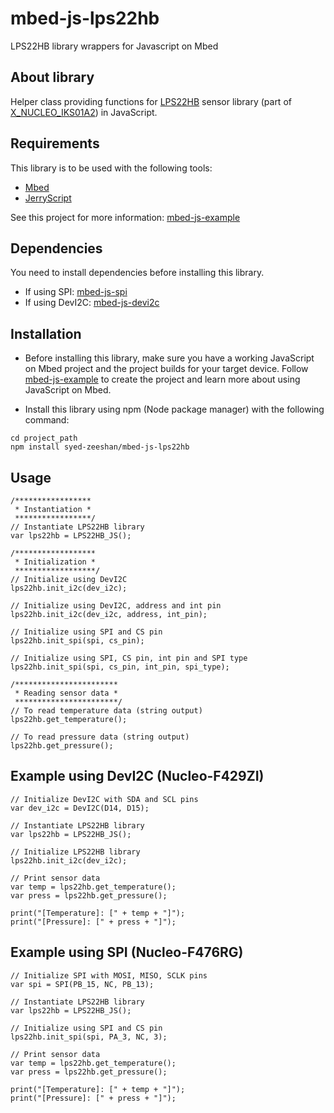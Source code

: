 # mbed-js-lps22hb
LPS22HB library wrappers for Javascript on Mbed

## About library
Helper class providing functions for [LPS22HB](https://os.mbed.com/teams/ST/code/LPS22HB/) sensor library (part of [X_NUCLEO_IKS01A2](https://os.mbed.com/teams/ST/code/X_NUCLEO_IKS01A2/)) in JavaScript.

## Requirements
This library is to be used with the following tools:
* [Mbed](https://www.mbed.com/en/platform/mbed-os/)
* [JerryScript](https://github.com/jerryscript-project/jerryscript)

See this project for more information: [mbed-js-example](https://github.com/ARMmbed/mbed-js-example)

## Dependencies
You need to install dependencies before installing this library.
* If using SPI: [mbed-js-spi](https://github.com/syed-zeeshan/mbed-js-spi)
* If using DevI2C: [mbed-js-devi2c](https://github.com/syed-zeeshan/mbed-js-devi2c)

## Installation
* Before installing this library, make sure you have a working JavaScript on Mbed project and the project builds for your target device.
Follow [mbed-js-example](https://github.com/ARMmbed/mbed-js-example) to create the project and learn more about using JavaScript on Mbed.

* Install this library using npm (Node package manager) with the following command:
```
cd project_path
npm install syed-zeeshan/mbed-js-lps22hb
```

## Usage
```
/*****************
 * Instantiation *
 *****************/
// Instantiate LPS22HB library 
var lps22hb = LPS22HB_JS();

/******************
 * Initialization *
 ******************/
// Initialize using DevI2C
lps22hb.init_i2c(dev_i2c);

// Initialize using DevI2C, address and int pin
lps22hb.init_i2c(dev_i2c, address, int_pin);

// Initialize using SPI and CS pin
lps22hb.init_spi(spi, cs_pin);

// Initialize using SPI, CS pin, int pin and SPI type
lps22hb.init_spi(spi, cs_pin, int_pin, spi_type);

/***********************
 * Reading sensor data *
 ***********************/
// To read temperature data (string output)
lps22hb.get_temperature();

// To read pressure data (string output)
lps22hb.get_pressure();

```

## Example using DevI2C (Nucleo-F429ZI)
```
// Initialize DevI2C with SDA and SCL pins
var dev_i2c = DevI2C(D14, D15);

// Instantiate LPS22HB library 
var lps22hb = LPS22HB_JS();

// Initialize LPS22HB library
lps22hb.init_i2c(dev_i2c);

// Print sensor data
var temp = lps22hb.get_temperature();
var press = lps22hb.get_pressure();

print("[Temperature]: [" + temp + "]");
print("[Pressure]: [" + press + "]");
```

## Example using SPI (Nucleo-F476RG)
```
// Initialize SPI with MOSI, MISO, SCLK pins
var spi = SPI(PB_15, NC, PB_13);

// Instantiate LPS22HB library 
var lps22hb = LPS22HB_JS();

// Initialize using SPI and CS pin
lps22hb.init_spi(spi, PA_3, NC, 3);

// Print sensor data
var temp = lps22hb.get_temperature();
var press = lps22hb.get_pressure();

print("[Temperature]: [" + temp + "]");
print("[Pressure]: [" + press + "]");
```
